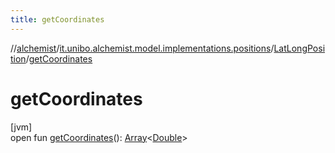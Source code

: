 ```yaml
---
title: getCoordinates
---
```

//[alchemist](../../../index.html)/[it.unibo.alchemist.model.implementations.positions](../index.html)/[LatLongPosition](index.html)/[getCoordinates](get-coordinates.html)



# getCoordinates



[jvm]\
open fun [getCoordinates](get-coordinates.html)(): [Array](https://kotlinlang.org/api/latest/jvm/stdlib/kotlin/-array/index.html)<[Double](https://kotlinlang.org/api/latest/jvm/stdlib/kotlin/-double/index.html)>




